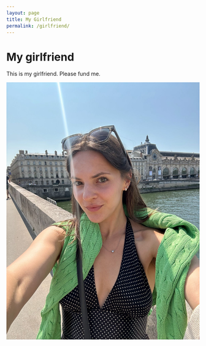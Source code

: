 ```yaml
---
layout: page
title: My Girlfriend
permalink: /girlfriend/
---
```

# My girlfriend
This is my girlfriend. Please fund me. 

![Isn't she hot?](/girlfriend.jpeg)
